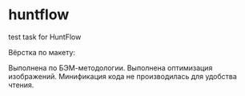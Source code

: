# huntflow
test task for HuntFlow

Вёрстка по макету: 

Выполнена по БЭМ-методологии.
Выполнена оптимизация изображений.
Минификация кода не производилась для удобства чтения.